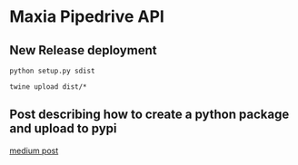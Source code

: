 # Maxia Pipedrive API

## New Release deployment
`python setup.py sdist`

`twine upload dist/*`

## Post describing how to create a python package and upload to pypi

[medium post](https://medium.com/@joel.barmettler/how-to-upload-your-python-package-to-pypi-65edc5fe9c56)

